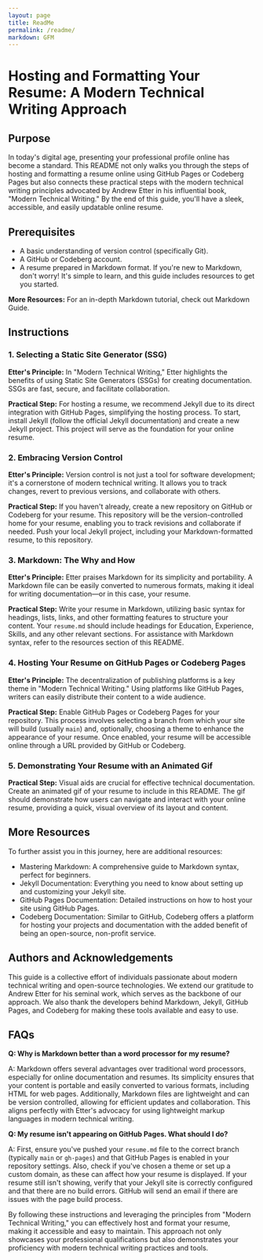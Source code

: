 ```yaml
---
layout: page
title: ReadMe
permalink: /readme/
markdown: GFM
---
```


# Hosting and Formatting Your Resume: A Modern Technical Writing Approach

## Purpose

In today's digital age, presenting your professional profile online has become a standard. This README not only walks you through the steps of hosting and formatting a resume online using GitHub Pages or Codeberg Pages but also connects these practical steps with the modern technical writing principles advocated by Andrew Etter in his influential book, "Modern Technical Writing." By the end of this guide, you'll have a sleek, accessible, and easily updatable online resume.

## Prerequisites

-   A basic understanding of version control (specifically Git).
-   A GitHub or Codeberg account.
-   A resume prepared in Markdown format. If you're new to Markdown, don't worry! It's simple to learn, and this guide includes resources to get you started.

**More Resources:** For an in-depth Markdown tutorial, check out Markdown Guide.

## Instructions

### 1. Selecting a Static Site Generator (SSG)

**Etter's Principle:** In "Modern Technical Writing," Etter highlights the benefits of using Static Site Generators (SSGs) for creating documentation. SSGs are fast, secure, and facilitate collaboration.

**Practical Step:** For hosting a resume, we recommend Jekyll due to its direct integration with GitHub Pages, simplifying the hosting process. To start, install Jekyll (follow the official Jekyll documentation) and create a new Jekyll project. This project will serve as the foundation for your online resume.

### 2. Embracing Version Control

**Etter's Principle:** Version control is not just a tool for software development; it's a cornerstone of modern technical writing. It allows you to track changes, revert to previous versions, and collaborate with others.

**Practical Step:** If you haven't already, create a new repository on GitHub or Codeberg for your resume. This repository will be the version-controlled home for your resume, enabling you to track revisions and collaborate if needed. Push your local Jekyll project, including your Markdown-formatted resume, to this repository.

### 3. Markdown: The Why and How

**Etter's Principle:** Etter praises Markdown for its simplicity and portability. A Markdown file can be easily converted to numerous formats, making it ideal for writing documentation—or in this case, your resume.

**Practical Step:** Write your resume in Markdown, utilizing basic syntax for headings, lists, links, and other formatting features to structure your content. Your `resume.md` should include headings for Education, Experience, Skills, and any other relevant sections. For assistance with Markdown syntax, refer to the resources section of this README.

### 4. Hosting Your Resume on GitHub Pages or Codeberg Pages

**Etter's Principle:** The decentralization of publishing platforms is a key theme in "Modern Technical Writing." Using platforms like GitHub Pages, writers can easily distribute their content to a wide audience.

**Practical Step:** Enable GitHub Pages or Codeberg Pages for your repository. This process involves selecting a branch from which your site will build (usually `main`) and, optionally, choosing a theme to enhance the appearance of your resume. Once enabled, your resume will be accessible online through a URL provided by GitHub or Codeberg.

### 5. Demonstrating Your Resume with an Animated Gif

**Practical Step:** Visual aids are crucial for effective technical documentation. Create an animated gif of your resume to include in this README. The gif should demonstrate how users can navigate and interact with your online resume, providing a quick, visual overview of its layout and content.

## More Resources

To further assist you in this journey, here are additional resources:

-   Mastering Markdown: A comprehensive guide to Markdown syntax, perfect for beginners.
-   Jekyll Documentation: Everything you need to know about setting up and customizing your Jekyll site.
-   GitHub Pages Documentation: Detailed instructions on how to host your site using GitHub Pages.
-   Codeberg Documentation: Similar to GitHub, Codeberg offers a platform for hosting your projects and documentation with the added benefit of being an open-source, non-profit service.

## Authors and Acknowledgements

This guide is a collective effort of individuals passionate about modern technical writing and open-source technologies. We extend our gratitude to Andrew Etter for his seminal work, which serves as the backbone of our approach. We also thank the developers behind Markdown, Jekyll, GitHub Pages, and Codeberg for making these tools available and easy to use.

## FAQs

**Q: Why is Markdown better than a word processor for my resume?**

A: Markdown offers several advantages over traditional word processors, especially for online documentation and resumes. Its simplicity ensures that your content is portable and easily converted to various formats, including HTML for web pages. Additionally, Markdown files are lightweight and can be version controlled, allowing for efficient updates and collaboration. This aligns perfectly with Etter's advocacy for using lightweight markup languages in modern technical writing.

**Q: My resume isn't appearing on GitHub Pages. What should I do?**

A: First, ensure you've pushed your `resume.md` file to the correct branch (typically `main` or `gh-pages`) and that GitHub Pages is enabled in your repository settings. Also, check if you've chosen a theme or set up a custom domain, as these can affect how your resume is displayed. If your resume still isn't showing, verify that your Jekyll site is correctly configured and that there are no build errors. GitHub will send an email if there are issues with the page build process.

By following these instructions and leveraging the principles from "Modern Technical Writing," you can effectively host and format your resume, making it accessible and easy to maintain. This approach not only showcases your professional qualifications but also demonstrates your proficiency with modern technical writing practices and tools.
